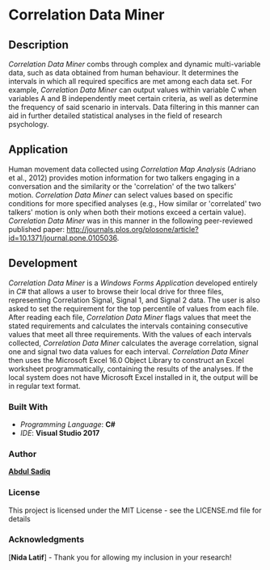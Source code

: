 # Correlation Data Miner

## Description
*Correlation Data Miner* combs through complex and dynamic multi-variable data, such as data obtained from human behaviour. It determines the intervals in which all required specifics are met among each data set. For example, *Correlation Data Miner* can output values within variable C when variables A and B independently meet certain criteria, as well as determine the frequency of said scenario in intervals. Data filtering in this manner can aid in further detailed statistical analyses in the field of research psychology.

## Application
Human movement data collected using *Correlation Map Analysis* (Adriano et al., 2012) provides motion information for two talkers engaging in a conversation and the similarity or the 'correlation' of the two talkers' motion. *Correlation Data Miner* can select values based on specific conditions for more specified analyses (e.g., How similar or 'correlated' two talkers' motion is only when both their motions exceed a certain value). *Correlation Data Miner* was in this manner in the following peer-reviewed published paper: http://journals.plos.org/plosone/article?id=10.1371/journal.pone.0105036.

## Development
*Correlation Data Miner* is a *Windows Forms Application* developed entirely in *C#* that allows a user to browse their local drive for three files, representing Correlation Signal, Signal 1, and Signal 2 data. The user is also asked to set the requirement for the top percentile of values from each file. After reading each file, *Correlation Data Miner* flags values that meet the stated requirements and calculates the intervals containing consecutive values that meet all three requirements. With the values of each intervals collected, *Correlation Data Miner* calculates the average correlation, signal one and signal two data values for each interval. *Correlation Data Miner* then uses the Microsoft Excel 16.0 Object Library to construct an Excel worksheet programmatically, containing the results of the analyses. If the local system does not have Microsoft Excel installed in it, the output will be in regular text format.

### Built With
* _Programming Language_: **C#** 
* _IDE_: **Visual Studio 2017**

### Author
[**Abdul Sadiq**](https://github.com/LedMetal)

### License
This project is licensed under the MIT License - see the LICENSE.md file for details

### Acknowledgments
[**Nida Latif**] - Thank you for allowing my inclusion in your research!
